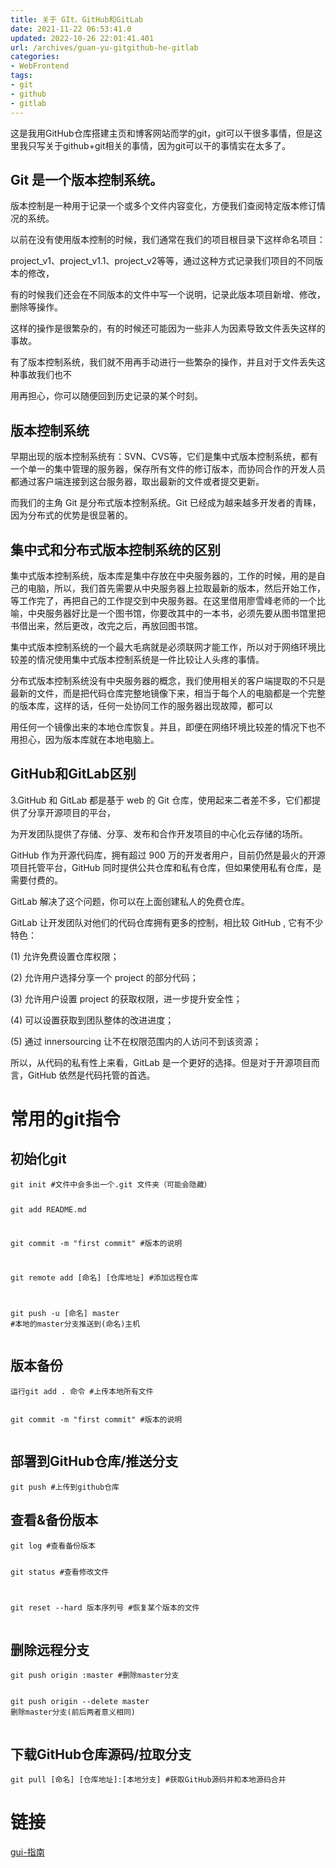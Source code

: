 ```yaml
---
title: 关于 GIt、GitHub和GitLab
date: 2021-11-22 06:53:41.0
updated: 2022-10-26 22:01:41.401
url: /archives/guan-yu-gitgithub-he-gitlab
categories: 
- WebFrontend
tags: 
- git
- github
- gitlab
---
```


<p>这是我用GitHub仓库搭建主页和博客网站而学的git，git可以干很多事情，但是这里我只写关于github+git相关的事情，因为git可以干的事情实在太多了。</p>
<h2>Git 是一个版本控制系统。</h2>
<p>版本控制是一种用于记录一个或多个文件内容变化，方便我们查阅特定版本修订情况的系统。</p>
<p>以前在没有使用版本控制的时候，我们通常在我们的项目根目录下这样命名项目：</p>
<p>project_v1、project_v1.1、project_v2等等，通过这种方式记录我们项目的不同版本的修改，</p>
<p>有的时候我们还会在不同版本的文件中写一个说明，记录此版本项目新增、修改，删除等操作。</p>
<p>这样的操作是很繁杂的，有的时候还可能因为一些非人为因素导致文件丢失这样的事故。</p>
<p>有了版本控制系统，我们就不用再手动进行一些繁杂的操作，并且对于文件丢失这种事故我们也不</p>
<p>用再担心，你可以随便回到历史记录的某个时刻。</p>
<h2>版本控制系统</h2>
<p>早期出现的版本控制系统有：SVN、CVS等，它们是集中式版本控制系统，都有一个单一的集中管理的服务器，保存所有文件的修订版本，而协同合作的开发人员都通过客户端连接到这台服务器，取出最新的文件或者提交更新。</p>
<p>而我们的主角 Git 是分布式版本控制系统。Git 已经成为越来越多开发者的青睐，因为分布式的优势是很显著的。</p>
<h2>集中式和分布式版本控制系统的区别</h2>
<p>集中式版本控制系统，版本库是集中存放在中央服务器的，工作的时候，用的是自己的电脑，所以，我们首先需要从中央服务器上拉取最新的版本，然后开始工作，等工作完了，再把自己的工作提交到中央服务器。在这里借用廖雪峰老师的一个比喻，中央服务器好比是一个图书馆，你要改其中的一本书，必须先要从图书馆里把书借出来，然后更改，改完之后，再放回图书馆。</p>
<p>集中式版本控制系统的一个最大毛病就是必须联网才能工作，所以对于网络环境比较差的情况使用集中式版本控制系统是一件比较让人头疼的事情。</p>
<p>分布式版本控制系统没有中央服务器的概念，我们使用相关的客户端提取的不只是最新的文件，而是把代码仓库完整地镜像下来，相当于每个人的电脑都是一个完整的版本库，这样的话，任何一处协同工作的服务器出现故障，都可以</p>
<p>用任何一个镜像出来的本地仓库恢复。并且，即便在网络环境比较差的情况下也不用担心，因为版本库就在本地电脑上。</p>
<h2>GitHub和GitLab区别</h2>
<p>3.GitHub 和  GitLab 都是基于 web 的 Git 仓库，使用起来二者差不多，它们都提供了分享开源项目的平台，</p>
<p>为开发团队提供了存储、分享、发布和合作开发项目的中心化云存储的场所。</p>
<p>GitHub 作为开源代码库，拥有超过 900 万的开发者用户，目前仍然是最火的开源项目托管平台，GitHub 同时提供公共仓库和私有仓库，但如果使用私有仓库，是需要付费的。</p>
<p>GitLab 解决了这个问题，你可以在上面创建私人的免费仓库。</p>
<p>GitLab 让开发团队对他们的代码仓库拥有更多的控制，相比较 GitHub , 它有不少特色：</p>
<p>(1) 允许免费设置仓库权限；</p>
<p>(2) 允许用户选择分享一个 project 的部分代码；</p>
<p>(3) 允许用户设置 project 的获取权限，进一步提升安全性；</p>
<p>(4) 可以设置获取到团队整体的改进进度；</p>
<p>(5) 通过 innersourcing 让不在权限范围内的人访问不到该资源；</p>
<p>所以，从代码的私有性上来看，GitLab 是一个更好的选择。但是对于开源项目而言，GitHub 依然是代码托管的首选。</p>
<h1>常用的git指令</h1>
<h2>初始化git</h2>
<pre><code>git init #文件中会多出一个.git 文件夹（可能会隐藏）

git add README.md

git commit -m &quot;first commit&quot; #版本的说明

git remote add [命名] [仓库地址] #添加远程仓库

git push -u [命名] master #本地的master分支推送到(命名)主机</code></pre>
<h2>版本备份</h2>
<pre><code>运行git add . 命令 #上传本地所有文件

git commit -m &quot;first commit&quot; #版本的说明</code></pre>
<h2>部署到GitHub仓库/推送分支</h2>
<pre><code>git push #上传到github仓库</code></pre>
<h2>查看&amp;备份版本</h2>
<pre><code>git log #查看备份版本

git status #查看修改文件

git reset --hard 版本序列号 #恢复某个版本的文件</code></pre>
<h2>删除远程分支</h2>
<pre><code>git push origin :master #删除master分支

git push origin --delete master 删除master分支(前后两者意义相同)</code></pre>
<h2>下载GitHub仓库源码/拉取分支</h2>
<pre><code>git pull [命名] [仓库地址]:[本地分支] #获取GitHub源码并和本地源码合并</code></pre>
<h1>链接</h1>
<p><a href="https://www.bootcss.com/p/git-guide/">gui-指南</a> </p>